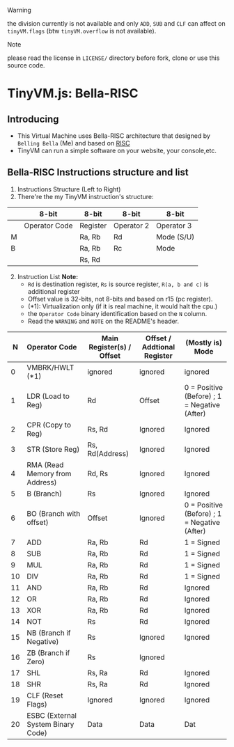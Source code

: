 
> [!WARNING]
> the division currently is not available and only `ADD`, `SUB` and `CLF` can affect on `tinyVM.flags` (btw `tinyVM.overflow` is not available).

> [!NOTE]
> please read the license in `LICENSE/` directory before fork, clone or use this source code.

# TinyVM.js: Bella-RISC

## Introducing

- This Virtual Machine uses Bella-RISC architecture that designed by `Belling Bella` (Me) and based on [RISC](https://en.wikipedia.org/wiki/Reduced_instruction_set_computer)
- TinyVM can run a simple software on your website, your console,etc.

## Bella-RISC Instructions structure and list

1. Instructions Structure (Left to Right)
2. There're the my TinyVM instruction's structure:


|   | 8-bit         | 8-bit    | 8-bit      | 8-bit      |
| --- | --------------- | ---------- | ------------ | ------------ |
|   | Operator Code | Register | Operator 2 | Operator 3 |
| M |               | Ra, Rb   | Rd         | Mode (S/U) |
| B |               | Ra, Rb   | Rc         | Mode       |
|   |               | Rs, Rd   |            |            |

2. Instruction List
   **Note:**
   - `Rd` is destination register, `Rs` is source register, `R(a, b and c)` is additional register
   - Offset value is 32-bits, not 8-bits and based on r15 (pc register).
   - (*1): Virtualization only (if it is real machine, it would halt the cpu.)
   - the `Operator Code` binary identification based on the `N` column.
   - Read the `WARNING` and `NOTE` on the README's header.


| N  | Operator Code                      | Main Register(s) / Offset | Offset / Addtional Register | (Mostly is) Mode                             |
| ---- | :----------------------------------- | --------------------------- | ----------------------------- | ---------------------------------------------- |
| 0  | VMBRK/HWLT (*1)                    | ignored                   | ignored                     | ignored                                      |
| 1  | LDR (Load to Reg)                  | Rd                        | Offset                      | 0 = Positive (Before) ; 1 = Negative (After) |
| 2  | CPR (Copy to Reg)                  | Rs, Rd                    | Ignored                     | Ignored                                      |
| 3  | STR (Store Reg)                    | Rs, Rd(Address)           | Ignored                     | Ignored                                      |
| 4  | RMA (Read Memory from Address)     | Rd, Rs                    | Ignored                     | Ignored                                      |
| 5  | B (Branch)                         | Rs                        | Ignored                     | Ignored                                      |
| 6  | BO (Branch with offset)            | Offset                    | Ignored                     | 0 = Positive (Before) ; 1 = Negative (After) |
| 7  | ADD                                | Ra, Rb                    | Rd                          | 1 = Signed                                   |
| 8  | SUB                                | Ra, Rb                    | Rd                          | 1 = Signed                                   |
| 9  | MUL                                | Ra, Rb                    | Rd                          | 1 = Signed                                   |
| 10 | DIV                                | Ra, Rb                    | Rd                          | 1 = Signed                                   |
| 11 | AND                                | Ra, Rb                    | Rd                          | Ignored                                      |
| 12 | OR                                 | Ra, Rb                    | Rd                          | Ignored                                      |
| 13 | XOR                                | Ra, Rb                    | Rd                          | Ignored                                      |
| 14 | NOT                                | Rs                        | Rd                          | Ignored                                      |
| 15 | NB (Branch if Negative)            | Rs                        | Ignored                     | Ignored                                      |
| 16 | ZB (Branch if Zero)                | Rs                        | Ignored                     |                                              |
| 17 | SHL                                | Rs, Ra                    | Rd                          | Ignored                                      |
| 18 | SHR                                | Rs, Ra                    | Rd                          | Ignored                                      |
| 19 | CLF (Reset Flags)                  | Ignored                   | Ignored                     | Ignored                                      |
| 20 | ESBC (External System Binary Code) | Data                      | Data                        | Dat                                          |
